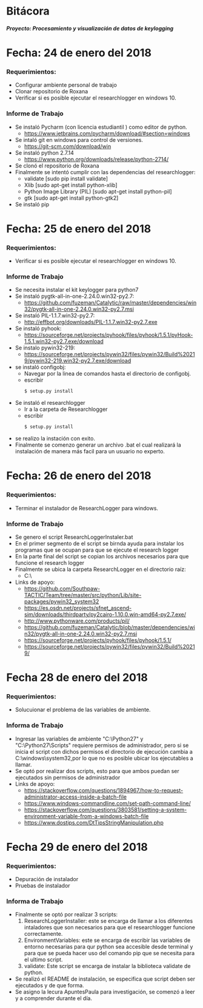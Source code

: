 # Bitácora

#### *Proyecto: Procesamiento y visualización de datos de keylogging*

# Fecha: 24 de enero del 2018

### Requerimientos:

 - Configurar ambiente personal de trabajo
 - Clonar repositorio de Roxana 
 - Verificar si es posible ejecutar el researchlogger en windows 10.
 
### Informe de Trabajo
 
 + Se instaló Pycharm (con licencia estudiantil ) como editor de python.
 	- https://www.jetbrains.com/pycharm/download/#section=windows
 + Se intaló git en windows para control de versiones.
 	- https://git-scm.com/download/win
 + Se instaló python 2.7.14
    - https://www.python.org/downloads/release/python-2714/
 + Se clonó el repositorio de Roxana
 + Finalmente se intentó cumplir con las dependencias del researchlogger:
    - validate [sudo pip install validate]
    - Xlib [sudo apt-get install python-xlib]
    - Python Image Library (PIL) [sudo apt-get install python-pil]
    - gtk [sudo apt-get install python-gtk2]
  + Se instaló pip
 
# Fecha: 25 de enero del 2018

### Requerimientos:

 - Verificar si es posible ejecutar el researchlogger en windows 10.
 
### Informe de Trabajo
 
 + Se necesita instalar el kit keylogger para python7
 + Se instaló pygtk-all-in-one-2.24.0.win32-py2.7:
    - https://github.com/fuzeman/Catalytic/raw/master/dependencies/win32/pygtk-all-in-one-2.24.0.win32-py2.7.msi
 + Se instaló PIL-1.1.7.win32-py2.7:
    - http://effbot.org/downloads/PIL-1.1.7.win32-py2.7.exe
 + Se instaló pyhook:
    - https://sourceforge.net/projects/pyhook/files/pyhook/1.5.1/pyHook-1.5.1.win32-py2.7.exe/download
 + Se instalo pywin32-219:
    - https://sourceforge.net/projects/pywin32/files/pywin32/Build%20219/pywin32-219.win32-py2.7.exe/download
 + se instaló configobj:
    - Navegar por la linea de comandos hasta el directorio de configobj.
    - escribir 
        ```sh
        $ setup.py install
        ```
 + Se instaló el researchlogger
    - Ir a la carpeta de Researchlogger
    - escribir 
        ```sh
        $ setup.py install
        ```
 + se realizo la instación con exito.
 + Finalmente se comenzo generar un archivo .bat el cual realizará la instalación de manera más facil para un usuario no experto.

# Fecha: 26 de enero del 2018

### Requerimientos:

 - Terminar el instalador de ResearchLogger para windows.
 
### Informe de Trabajo
 
 + Se genero el script ResearchLoggerInstaler.bat
 + En el primer segmento de el script se birnda ayuda para instalar los programas que se ocupan para que se ejecute el research logger
 + En la parte final del script se copian los archivos necesarios para que funcione el research logger
 + Finalmente se ubica la carpeta ResearchLogger en el directorio raíz:
    - C:\
 + Links de apoyo:
    - https://github.com/Southpaw-TACTIC/Team/tree/master/src/python/Lib/site-packages/pywin32_system32
    - https://es.osdn.net/projects/sfnet_ascend-sim/downloads/thirdparty/py2cairo-1.10.0.win-amd64-py2.7.exe/
    - http://www.pythonware.com/products/pil/
    - https://github.com/fuzeman/Catalytic/blob/master/dependencies/win32/pygtk-all-in-one-2.24.0.win32-py2.7.msi
    - https://sourceforge.net/projects/pyhook/files/pyhook/1.5.1/
    - https://sourceforge.net/projects/pywin32/files/pywin32/Build%20219/
    
 
 # Fecha 28 de enero del 2018
 
 ### Requerimientos:
 
 - Solucuionar el problema de las variables de ambiente.
 
 ### Informa de Trabajo 
 + Ingresar las variables de ambiente "C:\Python27" y "C:\Python27\Scripts\" requiere permisos de administrador, pero si se inicia el script con dichos permisos el directorio de ejecución cambia a C:\windows\system32,por lo que no es posible ubicar los ejecutables a llamar.
 + Se optó por realizar dos scripts, esto para que ambos puedan ser ejecutados sin permisos de administrador
 + Links de apoyo:
    - https://stackoverflow.com/questions/1894967/how-to-request-administrator-access-inside-a-batch-file
    - https://www.windows-commandline.com/set-path-command-line/
    - https://stackoverflow.com/questions/3803581/setting-a-system-environment-variable-from-a-windows-batch-file
    - https://www.dostips.com/DtTipsStringManipulation.php
    
 # Fecha 29 de enero del 2018
 
 ### Requerimientos:
 
 - Depuración de instalador
 - Pruebas de instalador
 
 ### Informa de Trabajo 
 
 + Finalmente se optó por realizar 3 scripts:
    1. ResearchLoggerInstaller: este se encarga de llamar a los diferentes intaladores que son necesarios para que el researchlogger funcione correctamente.
    2. EnvironmentVariables: este se encarga de escribir las variables de entorno necesarias para qur python sea accesible desde terminal y para que se pueda hacer uso del comando pip que se necesita para el ultimo script.
    3. validate: Este script se encarga de instalar la biblioteca validate de python.
 + Se realizó el README de instalación, se especifica que script deben ser ejecutados y de que forma.
 + Se asigno la lecura ApuntesPaula para investigación, se comenzó a leer y a comprender durante el día.
 